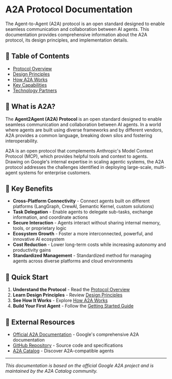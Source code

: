 # A2A Protocol Documentation

The Agent-to-Agent (A2A) protocol is an open standard designed to enable seamless communication and collaboration between AI agents. This documentation provides comprehensive information about the A2A protocol, its design principles, and implementation details.

## 📖 Table of Contents

- [Protocol Overview](./overview.md)
- [Design Principles](./design-principles.md)
- [How A2A Works](./how-it-works.md)
- [Key Capabilities](./key-capabilities.md)
- [Technology Partners](./partners.md)

## 🎯 What is A2A?

The **Agent2Agent (A2A) Protocol** is an open standard designed to enable seamless communication and collaboration between AI agents. In a world where agents are built using diverse frameworks and by different vendors, A2A provides a common language, breaking down silos and fostering interoperability.

A2A is an open protocol that complements Anthropic's Model Context Protocol (MCP), which provides helpful tools and context to agents. Drawing on Google's internal expertise in scaling agentic systems, the A2A protocol addresses the challenges identified in deploying large-scale, multi-agent systems for enterprise customers.

## 🌟 Key Benefits

- **Cross-Platform Connectivity** - Connect agents built on different platforms (LangGraph, CrewAI, Semantic Kernel, custom solutions)
- **Task Delegation** - Enable agents to delegate sub-tasks, exchange information, and coordinate actions
- **Secure Interaction** - Agents interact without sharing internal memory, tools, or proprietary logic
- **Ecosystem Growth** - Foster a more interconnected, powerful, and innovative AI ecosystem
- **Cost Reduction** - Lower long-term costs while increasing autonomy and productivity gains
- **Standardized Management** - Standardized method for managing agents across diverse platforms and cloud environments

## 🚀 Quick Start

1. **Understand the Protocol** - Read the [Protocol Overview](./overview.md)
2. **Learn Design Principles** - Review [Design Principles](./design-principles.md)
3. **See How It Works** - Explore [How A2A Works](./how-it-works.md)
4. **Build Your First Agent** - Follow the [Getting Started Guide](../guides/getting-started.md)

## 🔗 External Resources

- [Official A2A Documentation](https://google-a2a.github.io/A2A/latest/) - Google's comprehensive A2A documentation
- [GitHub Repository](https://github.com/google-a2a/A2A) - Source code and specifications
- [A2A Catalog](https://a2acatalog.com) - Discover A2A-compatible agents

---

*This documentation is based on the official Google A2A project and is maintained by the A2A Catalog community.* 